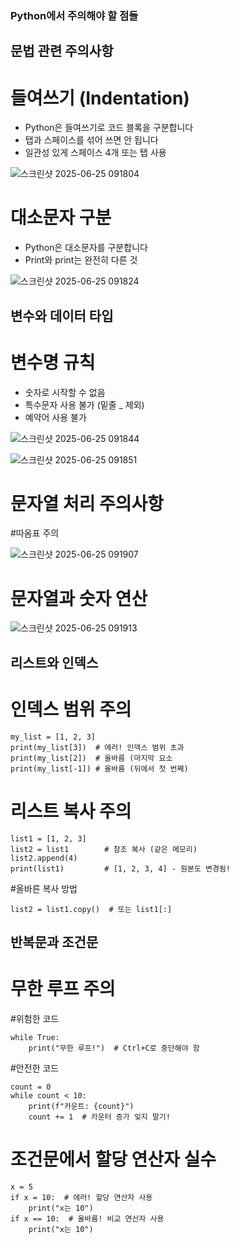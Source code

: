 ### Python에서 주의해야 할 점들
## 문법 관련 주의사항
# 들여쓰기 (Indentation)
- Python은 들여쓰기로 코드 블록을 구분합니다
- 탭과 스페이스를 섞어 쓰면 안 됩니다
- 일관성 있게 스페이스 4개 또는 탭 사용

![스크린샷 2025-06-25 091804](https://github.com/user-attachments/assets/0d46ab76-2c56-4d43-a221-98442550952e)

# 대소문자 구분
- Python은 대소문자를 구분합니다
- Print와 print는 완전히 다른 것

![스크린샷 2025-06-25 091824](https://github.com/user-attachments/assets/a0d53a32-47fb-4956-82b3-b28db174048a)

## 변수와 데이터 타입
# 변수명 규칙
- 숫자로 시작할 수 없음
- 특수문자 사용 불가 (밑줄 _ 제외)
- 예약어 사용 불가

![스크린샷 2025-06-25 091844](https://github.com/user-attachments/assets/4c976013-1a43-44ad-b360-be826bda1ec4)

![스크린샷 2025-06-25 091851](https://github.com/user-attachments/assets/d3412dc2-3c55-496e-b095-43118ee47ee4)


# 문자열 처리 주의사항
#따옴표 주의

![스크린샷 2025-06-25 091907](https://github.com/user-attachments/assets/75761d75-ff9e-47d0-861a-3c7caeefb958)

# 문자열과 숫자 연산

![스크린샷 2025-06-25 091913](https://github.com/user-attachments/assets/2ecdf73c-ff8e-4591-9a70-1b449fba10c8)

## 리스트와 인덱스
# 인덱스 범위 주의
```
my_list = [1, 2, 3]
print(my_list[3])  # 에러! 인덱스 범위 초과
print(my_list[2])  # 올바름 (마지막 요소
print(my_list[-1]) # 올바름 (뒤에서 첫 번째)
```

# 리스트 복사 주의
```
list1 = [1, 2, 3]
list2 = list1        # 참조 복사 (같은 메모리)
list2.append(4)
print(list1)         # [1, 2, 3, 4] - 원본도 변경됨!
```

#올바른 복사 방법
```
list2 = list1.copy()  # 또는 list1[:]
```

## 반복문과 조건문
# 무한 루프 주의
#위험한 코드
```
while True:
    print("무한 루프!")  # Ctrl+C로 중단해야 함
```

#안전한 코드
```
count = 0
while count < 10:
    print(f"카운트: {count}")
    count += 1  # 카운터 증가 잊지 말기!
```

# 조건문에서 할당 연산자 실수
```
x = 5
if x = 10:  # 에러! 할당 연산자 사용
    print("x는 10")
if x == 10:  # 올바름! 비교 연산자 사용
    print("x는 10")
```

